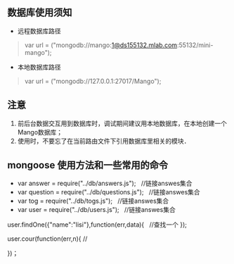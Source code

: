 ## 数据库使用须知
* 远程数据库路径
> var url = ("mongodb://mango:1@ds155132.mlab.com:55132/mini-mango");
* 本地数据库路径
> var url = ("mongodb://127.0.0.1:27017/Mango");
## 注意
1. 前后台数据交互用到数据库时，调试期间建议用本地数据库，在本地创建一个Mango数据库；
2. 使用时，不要忘了在当前路由文件下引用数据库里相关的模块．
## mongoose 使用方法和一些常用的命令
* var answer = require("../db/answers.js");   //链接answes集合
* var question = require("../db/questions.js");   //链接answes集合
* var tog = require("../db/togs.js");     //链接answes集合
* var user = require("../db/users.js");   //链接answes集合

user.findOne({"name":"lisi"},function(err,data){   //查找一个
});  

user.cour(function(err,n){   //

})；

